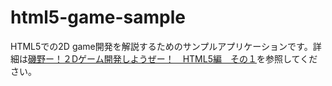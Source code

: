 html5-game-sample
=================

HTML5での2D game開発を解説するためのサンプルアプリケーションです。詳細は<a href='http://my-clip-devdiary.blogspot.jp/2013/03/dhtml5.html'>磯野ー！２Dゲーム開発しようぜー！　HTML5編　その１</a>を参照してください。
